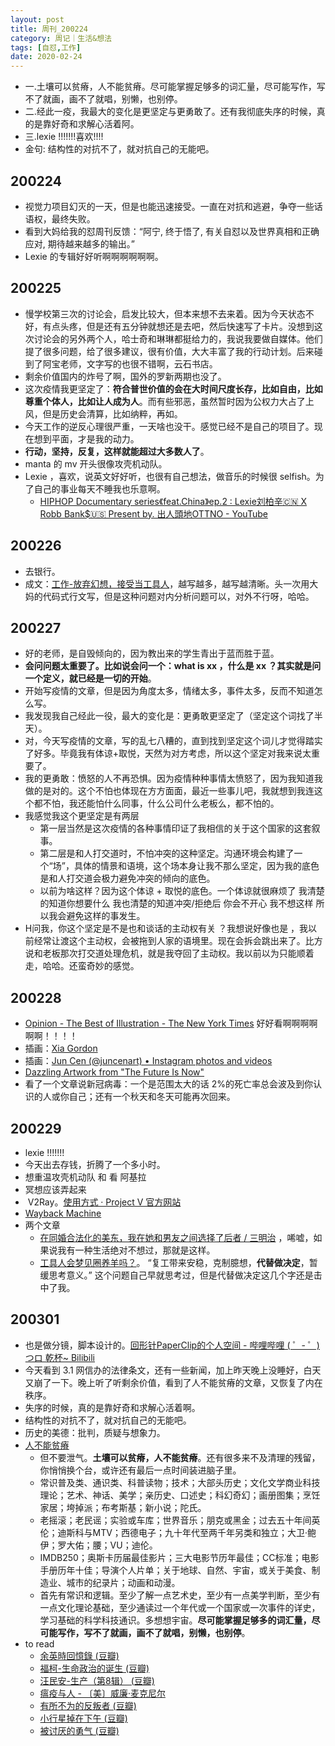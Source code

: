 ```yaml
---
layout: post
title: 周刊_200224
category: 周记｜生活&想法
tags: [自怼,工作]
date: 2020-02-24
---
```


- 一.土壤可以贫瘠，人不能贫瘠。尽可能掌握足够多的词汇量，尽可能写作，写不了就画，画不了就唱，别懒，也别停。
- 二.经此一疫，我最大的变化是更坚定与更勇敢了。还有我彻底失序的时候，真的是靠好奇和求解心活着阿。
- 三.lexie !!!!!!!喜欢!!!!
- 金句: 结构性的对抗不了，就对抗自己的无能吧。

## 200224
  - 视觉力项目幻灭的一天，但是也能迅速接受。一直在对抗和逃避，争夺一些话语权，最终失败。
  - 看到大妈给我的怼周刊反馈：“阿宁, 终于悟了, 有关自怼以及世界真相和正确应对, 期待越来越多的输出。”
  - Lexie 的专辑好好听啊啊啊啊啊啊。
  
## 200225
  - 慢学校第三次的讨论会，启发比较大，但本来想不去来着。因为今天状态不好，有点头疼，但是还有五分钟就想还是去吧，然后快速写了卡片。没想到这次讨论会的另外两个人，哈士奇和琳琳都挺给力的，我说我要做自媒体。他们提了很多问题，给了很多建议，很有价值，大大丰富了我的行动计划。后来碰到了阿宝老师，文字写的也很不错啊，云石书店。
  - 剩余价值国内的炸号了啊，国外的罗新两期也没了。
  - 这次疫情我更坚定了：**符合普世价值的会在大时间尺度长存，比如自由，比如尊重个体人，比如让人成为人**。而有些邪恶，虽然暂时因为公权力大占了上风，但是历史会清算，比如纳粹，再如。
  - 今天工作的逆反心理很严重，一天啥也没干。感觉已经不是自己的项目了。现在想到平面，才是我的动力。
  - **行动，坚持，反复，这样就能超过大多数人了**。
  - manta 的 mv 开头很像攻壳机动队。
  - Lexie ，喜欢，说英文好好听，也很有自己想法，做音乐的时候很 selfish。为了自己的事业每天不睡我也乐意啊。
    - [HIPHOP Documentary series《feat.China》ep.2 : Lexie刘柏辛🇨🇳 X Robb Bank$🇺🇸 Present by. 出人頭地OTTNO - YouTube](https://www.youtube.com/watch?v=S68f7YQoofI)
    
## 200226
  - 去银行。
  - 成文：[工作-放弃幻想，接受当工具人](http://www.huyuning.com/%E4%B8%8D%E8%83%BD%E8%AE%A9%E4%BD%A0%E7%9F%A5%E9%81%93%E6%88%91%E7%9A%84%E5%A4%A7%E8%84%91%20%7C%20%E6%80%9D%E8%80%83/2020/02/26/one_vanish_on_work/)，越写越多，越写越清晰。头一次用大妈的代码式行文写，但是这种问题对内分析问题可以，对外不行呀，哈哈。
  
## 200227
  - 好的老师，是自毁倾向的，因为教出来的学生青出于蓝而胜于蓝。
  - **会问问题太重要了。比如说会问一个：what is xx  ，什么是 xx ？其实就是问一个定义，就已经是一切的开始**。
  - 开始写疫情的文章，但是因为角度太多，情绪太多，事件太多，反而不知道怎么写。
  - 我发现我自己经此一役，最大的变化是：更勇敢更坚定了（坚定这个词找了半天）。
  - 对，今天写疫情的文章，写的乱七八糟的，直到找到坚定这个词儿才觉得踏实了好多。毕竟我有体谅+取悦，天然为对方考虑，所以这个坚定对我来说太重要了。
  - 我的更勇敢：愤怒的人不再恐惧。因为疫情种种事情太愤怒了，因为我知道我做的是对的。这个不怕也体现在方方面面，最近一些事儿吧，我就想到我连这个都不怕，我还能怕什么同事，什么公司什么老板么，都不怕的。
  - 我感觉我这个更坚定是有两层
    - 第一层当然是这次疫情的各种事情印证了我相信的关于这个国家的这套叙事。
    - 第二层是和人打交道时，不怕冲突的这种坚定。沟通环境会构建了一个“场”，具体的情景和语境，这个场本身让我不那么坚定，因为我的底色是和人打交道会极力避免冲突的倾向的底色。
    - 以前为啥这样？因为这个体谅 + 取悦的底色。一个体谅就很麻烦了 我清楚的知道你想要什么 我也清楚的知道冲突/拒绝后 你会不开心 我不想这样 所以我会避免这样的事发生。
  -  H问我，你这个坚定是不是也和谈话的主动权有关 ？我想说好像也是 ，我以前经常让渡这个主动权，会被拖到人家的语境里。现在会拆会跳出来了。比方说和老板那次打交道处理危机，就是我夺回了主动权。我以前以为只能顺着走，哈哈。还蛮奇妙的感觉。
  
## 200228
  - [Opinion - The Best of Illustration - The New York Times](https://www.nytimes.com/interactive/2020/02/27/opinion/2019-year-in-illustration.html) 好好看啊啊啊啊啊啊！！！！
  - 插画：[Xia Gordon](https://xiagordon.com/)
  - 插画：[Jun Cen (@juncenart) • Instagram photos and videos](https://www.instagram.com/juncenart/)
  - [Dazzling Artwork from "The Future Is Now"](https://www.heavymetal.com/news/dazzling-artwork-from-the-future-is-now/)
  - 看了一个文章说新冠病毒：一个是范围太大的话 2%的死亡率总会波及到你认识的人或你自己；还有一个秋天和冬天可能再次回来。
  
## 200229
  - lexie !!!!!!!
  - 今天出去存钱，折腾了一个多小时。
  - 想重温攻壳机动队 和 看 阿基拉
  - 冥想应该弄起来 
  -  V2Ray。[使用方式 · Project V 官方网站](https://www.v2ray.com/chapter_00/workflow.html)
  - [Wayback Machine](https://web.archive.org/web/*/https://chrome.google.com/webstore/detail/save-to-the-wayback-machi/eebpioaailbjojmdbmlpomfgijnlcemk/related)
  - 两个文章
    - [在同婚合法化的美东，我在她和男友之间选择了后者 / 三明治](https://mp.weixin.qq.com/s/gzo52d3B-bmj-uflkS4mFA) ，唏嘘，如果说我有一种生活绝对不想过，那就是这样。
    - [工具人会梦见圈养羊吗？](https://mp.weixin.qq.com/s/UWTPLsw4t35Ur1QfLkhliA)。 “复工带来安稳，克制臆想，**代替做决定**，暂缓思考意义。” 这个问题自己早就思考过，但是代替做决定这几个字还是击中了我。
    
## 200301
  - 也是做分镜，脚本设计的。[回形针PaperClip的个人空间 - 哔哩哔哩 ( ゜- ゜)つロ 乾杯~ Bilibili](https://space.bilibili.com/258150656?from=search&seid=14688858836262118636)
  - 今天看到 3.1 网信办的法律条文，还有一些新闻，加上昨天晚上没睡好，白天又崩了一下。晚上听了听剩余价值，看到了人不能贫瘠的文章，又恢复了内在秩序。
  - 失序的时候，真的是靠好奇和求解心活着啊。
  - 结构性的对抗不了，就对抗自己的无能吧。
  - 历史的美德：批判，质疑与想象力。
  - [人不能贫瘠](https://mp.weixin.qq.com/s/t34DDfCp8Y7xDn2Zs9jAGw)
    - 但不要泄气。**土壤可以贫瘠，人不能贫瘠**。还有很多来不及清理的残留，你悄悄换个台，或许还有最后一点时间装进脑子里。
    - 常识普及类、通识类、科普读物；技术；大部头历史；文化文学商业科技理论；艺术、神话、美学；亲历史、口述史；科幻奇幻；画册图集；烹饪家居；垮掉派；布考斯基；新小说；陀氏。
    - 老摇滚；老民谣；实验或车库；世界音乐；朋克或黑金；过去五十年间英伦；迪斯科与MTV；西德电子；九十年代至两千年另类和独立；大卫·鲍伊；罗大佑；腰；VU；迪伦。
    - IMDB250；奥斯卡历届最佳影片；三大电影节历年最佳；CC标准；电影手册历年十佳；导演个人片单；关于地球、自然、宇宙，或关于美食、制造业、城市的纪录片；动画和动漫。
    - 首先有常识和逻辑。至少了解一点艺术史，至少有一点美学判断，至少有一点文化理论基础，至少通读过一个年代或一个国家或一次事件的详史，学习基础的科学科技通识。多想想宇宙。**尽可能掌握足够多的词汇量，尽可能写作，写不了就画，画不了就唱，别懒，也别停**。
  - to read
    - [余英時回憶錄 (豆瓣)](https://book.douban.com/subject/30348380/)
    - [福柯-生命政治的诞生 (豆瓣)](https://book.douban.com/subject/6710686/)
    - [汪民安-生产（第8辑） (豆瓣)](https://book.douban.com/subject/22964916/)
    - [瘟疫与人 - 〔美〕威廉·麦克尼尔](https://read.douban.com/ebook/52606679/?dcs=subject-rec&dcm=douban&dct=33436179)
    - [有所不为的反叛者 (豆瓣)](https://book.douban.com/subject/33111439/)
    - [小行星掉在下午 (豆瓣)](https://book.douban.com/subject/34907855/)
    - [被讨厌的勇气 (豆瓣)](https://book.douban.com/subject/26369699/)
